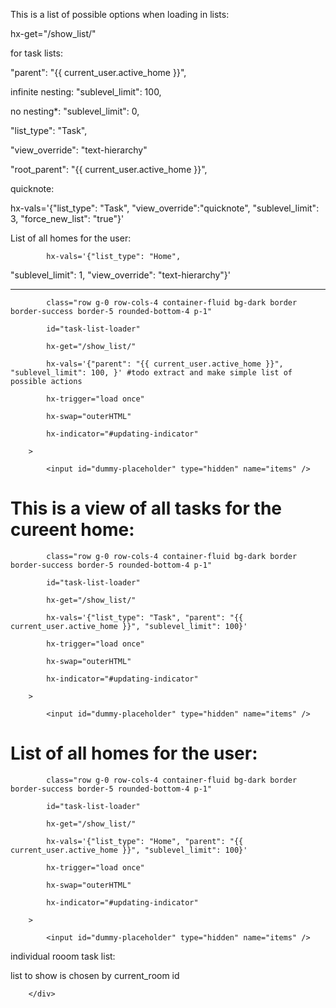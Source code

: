 This is a list of possible options when loading in lists:

hx-get="/show_list/"

for task lists:

"parent": "{{ current\_user.active\_home }}",

infinite nesting: "sublevel_limit": 100,

no nesting*: "sublevel_limit": 0,

"list\_type": "Task",

"view\_override": "text-hierarchy"

"root\_parent": "{{ current\_user.active\_home }}",&#x20;

quicknote:

hx-vals='{"list\_type": "Task", "view\_override":"quicknote", "sublevel\_limit": 3, "force\_new\_list": "true"}'

List of all homes for the user:

            hx-vals='{"list_type": "Home", 

"sublevel\_limit": 1, "view\_override": "text-hierarchy"}'

---

            class="row g-0 row-cols-4 container-fluid bg-dark border border-success border-5 rounded-bottom-4 p-1"

            id="task-list-loader"

            hx-get="/show_list/"

            hx-vals='{"parent": "{{ current_user.active_home }}", "sublevel_limit": 100, }' #todo extract and make simple list of possible actions

            hx-trigger="load once"

            hx-swap="outerHTML"

            hx-indicator="#updating-indicator"

        >

            <input id="dummy-placeholder" type="hidden" name="items" />

</div>

<h1>This is a view of all tasks for the cureent home:</h1>

<div

            class="row g-0 row-cols-4 container-fluid bg-dark border border-success border-5 rounded-bottom-4 p-1"

            id="task-list-loader"

            hx-get="/show_list/"

            hx-vals='{"list_type": "Task", "parent": "{{ current_user.active_home }}", "sublevel_limit": 100}'

            hx-trigger="load once"

            hx-swap="outerHTML"

            hx-indicator="#updating-indicator"

        >

            <input id="dummy-placeholder" type="hidden" name="items" />

</div>

<h1>List of all homes for the user:</h1>

<div

            class="row g-0 row-cols-4 container-fluid bg-dark border border-success border-5 rounded-bottom-4 p-1"

            id="task-list-loader"

            hx-get="/show_list/"

            hx-vals='{"list_type": "Home", "parent": "{{ current_user.active_home }}", "sublevel_limit": 100}'

            hx-trigger="load once"

            hx-swap="outerHTML"

            hx-indicator="#updating-indicator"

        >

            <input id="dummy-placeholder" type="hidden" name="items" />

</div>

individual rooom task list:

list to show is chosen by current\_room id

        </div>